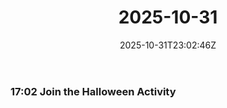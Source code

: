 ﻿---
title: "2025-10-31"
date: "2025-10-31T23:02:46Z"
categories:
  - diary
series:
  - 
tags:
  - 
mood:
weather:
location:
rating: 1
stime:
release: 0
draft: true
---

### 17:02 Join the Halloween Activity
